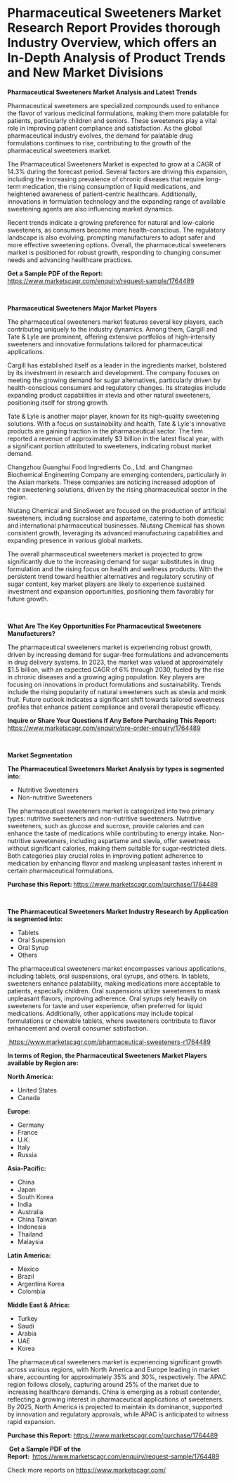 <p><h1>Pharmaceutical Sweeteners Market Research Report Provides thorough Industry Overview, which offers an In-Depth Analysis of Product Trends and New Market Divisions</h1></p><p><strong>Pharmaceutical Sweeteners Market Analysis and Latest Trends</strong></p>
<p><p>Pharmaceutical sweeteners are specialized compounds used to enhance the flavor of various medicinal formulations, making them more palatable for patients, particularly children and seniors. These sweeteners play a vital role in improving patient compliance and satisfaction. As the global pharmaceutical industry evolves, the demand for palatable drug formulations continues to rise, contributing to the growth of the pharmaceutical sweeteners market.</p><p>The Pharmaceutical Sweeteners Market is expected to grow at a CAGR of 14.3% during the forecast period. Several factors are driving this expansion, including the increasing prevalence of chronic diseases that require long-term medication, the rising consumption of liquid medications, and heightened awareness of patient-centric healthcare. Additionally, innovations in formulation technology and the expanding range of available sweetening agents are also influencing market dynamics. </p><p>Recent trends indicate a growing preference for natural and low-calorie sweeteners, as consumers become more health-conscious. The regulatory landscape is also evolving, prompting manufacturers to adopt safer and more effective sweetening options. Overall, the pharmaceutical sweeteners market is positioned for robust growth, responding to changing consumer needs and advancing healthcare practices.</p></p>
<p><strong>Get a Sample PDF of the Report:&nbsp;</strong> <a href="https://www.marketscagr.com/enquiry/request-sample/1764489?utm_campaign=2004&utm_medium=2&utm_source=Github&utm_content=ia&utm_term=03042025&utm_id=pharmaceutical-sweeteners">https://www.marketscagr.com/enquiry/request-sample/1764489</a></p>
<p>&nbsp;</p>
<p><strong>Pharmaceutical Sweeteners Major Market Players</strong></p>
<p><p>The pharmaceutical sweeteners market features several key players, each contributing uniquely to the industry dynamics. Among them, Cargill and Tate & Lyle are prominent, offering extensive portfolios of high-intensity sweeteners and innovative formulations tailored for pharmaceutical applications.</p><p>Cargill has established itself as a leader in the ingredients market, bolstered by its investment in research and development. The company focuses on meeting the growing demand for sugar alternatives, particularly driven by health-conscious consumers and regulatory changes. Its strategies include expanding product capabilities in stevia and other natural sweeteners, positioning itself for strong growth.</p><p>Tate & Lyle is another major player, known for its high-quality sweetening solutions. With a focus on sustainability and health, Tate & Lyle's innovative products are gaining traction in the pharmaceutical sector. The firm reported a revenue of approximately $3 billion in the latest fiscal year, with a significant portion attributed to sweeteners, indicating robust market demand.</p><p>Changzhou Guanghui Food Ingredients Co., Ltd. and Changmao Biochemical Engineering Company are emerging contenders, particularly in the Asian markets. These companies are noticing increased adoption of their sweetening solutions, driven by the rising pharmaceutical sector in the region.</p><p>Niutang Chemical and SinoSweet are focused on the production of artificial sweeteners, including sucralose and aspartame, catering to both domestic and international pharmaceutical businesses. Niutang Chemical has shown consistent growth, leveraging its advanced manufacturing capabilities and expanding presence in various global markets.</p><p>The overall pharmaceutical sweeteners market is projected to grow significantly due to the increasing demand for sugar substitutes in drug formulation and the rising focus on health and wellness products. With the persistent trend toward healthier alternatives and regulatory scrutiny of sugar content, key market players are likely to experience sustained investment and expansion opportunities, positioning them favorably for future growth.</p></p>
<p>&nbsp;</p>
<p><strong>What Are The Key Opportunities For Pharmaceutical Sweeteners Manufacturers?</strong></p>
<p><p>The pharmaceutical sweeteners market is experiencing robust growth, driven by increasing demand for sugar-free formulations and advancements in drug delivery systems. In 2023, the market was valued at approximately $1.5 billion, with an expected CAGR of 6% through 2030, fueled by the rise in chronic diseases and a growing aging population. Key players are focusing on innovations in product formulations and sustainability. Trends include the rising popularity of natural sweeteners such as stevia and monk fruit. Future outlook indicates a significant shift towards tailored sweetness profiles that enhance patient compliance and overall therapeutic efficacy.</p></p>
<p><strong>Inquire or Share Your Questions If Any Before Purchasing This Report:</strong> <a href="https://www.marketscagr.com/enquiry/pre-order-enquiry/1764489?utm_campaign=2004&utm_medium=2&utm_source=Github&utm_content=ia&utm_term=03042025&utm_id=pharmaceutical-sweeteners">https://www.marketscagr.com/enquiry/pre-order-enquiry/1764489</a></p>
<p>&nbsp;</p>
<p><strong>Market Segmentation</strong></p>
<p><strong>The Pharmaceutical Sweeteners Market Analysis by types is segmented into:</strong></p>
<p><ul><li>Nutritive Sweeteners</li><li>Non-nutritive Sweeteners</li></ul></p>
<p><p>The pharmaceutical sweeteners market is categorized into two primary types: nutritive sweeteners and non-nutritive sweeteners. Nutritive sweeteners, such as glucose and sucrose, provide calories and can enhance the taste of medications while contributing to energy intake. Non-nutritive sweeteners, including aspartame and stevia, offer sweetness without significant calories, making them suitable for sugar-restricted diets. Both categories play crucial roles in improving patient adherence to medication by enhancing flavor and masking unpleasant tastes inherent in certain pharmaceutical formulations.</p></p>
<p><strong>Purchase this Report:&nbsp;</strong><a href="https://www.marketscagr.com/purchase/1764489?utm_campaign=2004&utm_medium=2&utm_source=Github&utm_content=ia&utm_term=03042025&utm_id=pharmaceutical-sweeteners">https://www.marketscagr.com/purchase/1764489</a></p>
<p>&nbsp;</p>
<p><strong>The Pharmaceutical Sweeteners Market Industry Research by Application is segmented into:</strong></p>
<p><ul><li>Tablets</li><li>Oral Suspension</li><li>Oral Syrup</li><li>Others</li></ul></p>
<p><p>The pharmaceutical sweeteners market encompasses various applications, including tablets, oral suspensions, oral syrups, and others. In tablets, sweeteners enhance palatability, making medications more acceptable to patients, especially children. Oral suspensions utilize sweeteners to mask unpleasant flavors, improving adherence. Oral syrups rely heavily on sweeteners for taste and user experience, often preferred for liquid medications. Additionally, other applications may include topical formulations or chewable tablets, where sweeteners contribute to flavor enhancement and overall consumer satisfaction.</p></p>
<p><a href="https://www.marketscagr.com/pharmaceutical-sweeteners-r1764489?utm_campaign=2004&utm_medium=2&utm_source=Github&utm_content=ia&utm_term=03042025&utm_id=pharmaceutical-sweeteners">&nbsp;https://www.marketscagr.com/pharmaceutical-sweeteners-r1764489</a></p>
<p><strong>In terms of Region, the Pharmaceutical Sweeteners Market Players available by Region are:</strong></p>
<p>
    <p> <strong> North America: </strong>
        <ul>
            <li>United States</li>
            <li>Canada</li>
        </ul>
        </p> 
    <p> <strong> Europe: </strong>
        <ul>
            <li>Germany</li>
            <li>France</li>
            <li>U.K.</li>
            <li>Italy</li>
            <li>Russia</li>
        </ul>
        </p> 
    <p> <strong> Asia-Pacific: </strong>
        <ul>
            <li>China</li>
            <li>Japan</li>
            <li>South Korea</li>
            <li>India</li>
            <li>Australia</li>
            <li>China Taiwan</li>
            <li>Indonesia</li>
            <li>Thailand</li>
            <li>Malaysia</li>
        </ul>
        </p> 
    <p> <strong> Latin America: </strong>
        <ul>
            <li>Mexico</li>
            <li>Brazil</li>
            <li>Argentina Korea</li>
            <li>Colombia</li>
        </ul>
        </p> 
    <p> <strong> Middle East & Africa: </strong>
        <ul>
            <li>Turkey</li>
            <li>Saudi</li>
            <li>Arabia</li>
            <li>UAE</li>
            <li>Korea</li>
        </ul>
    </p>
    </p>
<p><p>The pharmaceutical sweeteners market is experiencing significant growth across various regions, with North America and Europe leading in market share, accounting for approximately 35% and 30%, respectively. The APAC region follows closely, capturing around 25% of the market due to increasing healthcare demands. China is emerging as a robust contender, reflecting a growing interest in pharmaceutical applications of sweeteners. By 2025, North America is projected to maintain its dominance, supported by innovation and regulatory approvals, while APAC is anticipated to witness rapid expansion.</p></p>
<p><strong>Purchase this Report: </strong><a href="https://www.marketscagr.com/purchase/1764489?utm_campaign=2004&utm_medium=2&utm_source=Github&utm_content=ia&utm_term=03042025&utm_id=pharmaceutical-sweeteners">https://www.marketscagr.com/purchase/1764489</a></p>
<p>&nbsp;<strong>Get a Sample PDF of the Report:&nbsp;&nbsp;</strong><a href="https://www.marketscagr.com/enquiry/request-sample/1764489?utm_campaign=2004&utm_medium=2&utm_source=Github&utm_content=ia&utm_term=03042025&utm_id=pharmaceutical-sweeteners">https://www.marketscagr.com/enquiry/request-sample/1764489</a></p>
<p><strong></strong></p>
<p>Check more reports on <a href="https://www.marketscagr.com/?utm_campaign=2004&utm_medium=2&utm_source=Github&utm_content=ia&utm_term=03042025&utm_id=pharmaceutical-sweeteners">https://www.marketscagr.com/</a></p>